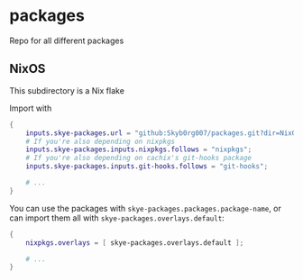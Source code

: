 # packages
Repo for all different packages

## NixOS

This subdirectory is a Nix flake

Import with

```nix
{
    inputs.skye-packages.url = "github:Skyb0rg007/packages.git?dir=NixOS";
    # If you're also depending on nixpkgs
    inputs.skye-packages.inputs.nixpkgs.follows = "nixpkgs";
    # If you're also depending on cachix's git-hooks package
    inputs.skye-packages.inputs.git-hooks.follows = "git-hooks";

    # ...
}
```

You can use the packages with `skye-packages.packages.package-name`,
or can import them all with `skye-packages.overlays.default`:

```nix
{
    nixpkgs.overlays = [ skye-packages.overlays.default ];

    # ...
}
```
